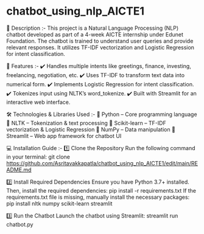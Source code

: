 # chatbot_using_nlp_AICTE1
📌 Description :-
This project is a Natural Language Processing (NLP) chatbot developed as part of a 4-week AICTE internship under Edunet Foundation. The chatbot is trained to understand user queries and provide relevant responses. It utilizes TF-IDF vectorization and Logistic Regression for intent classification.

🚀 Features :-
✔️ Handles multiple intents like greetings, finance, investing, freelancing, negotiation, etc.
✔️ Uses TF-IDF to transform text data into numerical form.
✔️ Implements Logistic Regression for intent classification.
✔️ Tokenizes input using NLTK’s word_tokenize.
✔️ Built with Streamlit for an interactive web interface.

🛠️ Technologies & Libraries Used :-
📌 Python – Core programming language
📌 NLTK – Tokenization & text processing
📌 Scikit-learn – TF-IDF vectorization & Logistic Regression
📌 NumPy – Data manipulation
📌 Streamlit – Web app framework for chatbot UI

💻 Installation Guide :-
1️⃣ Clone the Repository
Run the following command in your terminal:
git clone
https://github.com/Asritavakkapatla/chatbot_using_nlp_AICTE1/edit/main/README.md

2️⃣ Install Required Dependencies
Ensure you have Python 3.7+ installed. Then, 
install the required dependencies:
pip install -r requirements.txt
If the requirements.txt file is missing, manually install the necessary packages:
pip install nltk numpy scikit-learn streamlit

3️⃣ Run the Chatbot
Launch the chatbot using Streamlit:
streamlit run chatbot.py
